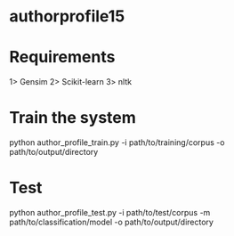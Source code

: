 # authorprofile15


Requirements
=============================================
1> Gensim
2> Scikit-learn
3> nltk


Train the system
=====================================
python author_profile_train.py -i path/to/training/corpus -o path/to/output/directory


Test
=====================================
python  author_profile_test.py -i path/to/test/corpus -m path/to/classification/model -o path/to/output/directory